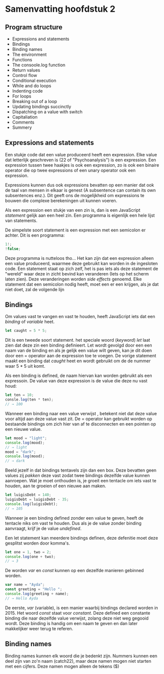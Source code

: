# Samenvatting hoofdstuk 2

## Program structure

* Expressions and statements
* Bindings
* Binding names
* The environment
* Functions
* The consoole.log function
* Return values
* Control flow
* Conditional execution
* While and do loops
* Indenting code
* For loops
* Breaking out of a loop
* Updating bindings succinctly
* Dispatching on a value with switch
* Capitaliation
* Comments
* Summery

## Expressions and statements

Een stukje code dat een value produceerd heeft een expression. Elke value dat letterlijk geschreven is (22 of "Psychoanalysis") is een expression. Een expression tussen twee haakjes is ook een expression, zo is ook een binaire operator die op twee expressions of een unary operator ook een expression. 

Expressions kunnen dus ook expressions bevatten op een manier dat ook de taal van mensen in elkaar is genest (A subsentence can contain its own subsentences enz.). Dit geeft ons de mogelijkheid om expressions te bouwen die complexe berekeningen uit kunnen voeren.

Als een expression een stukje van een zin is, dan is een JavaScript *statement* gelijk aan een heel zin. Een programma is eigenlijk een hele lijst van statements.

De simpelste soort statement is een expression met een semicolon er achter. Dit is een programma:

```javascript
1!;
!false;
```
Deze programma is nutteloos tho... Het kan zijn dat een expression alleen een value produceerd, waarmee deze gebruikt kan worden in de ingesloten code. Een statement staat op zich zelf, het is pas iets als deze statement de "wereld" waar deze in zicht bevind kan veranderen (Iets op het scherm laten zien). Deze veranderingen worden *side effects* genoemd. Elke statement dat een semicolon nodig heeft, moet een er een krijgen, als je dat niet doet, zal de volgende lijn                                                                                                                                                                                                                                                                                                     

## Bindings

Om values vast te vangen en vast te houden, heeft JavaScript iets dat een *binding* of *variable* heet. 

```javascript
let caught = 5 * 5;
```

Dit is een tweede soort statement. het speciale woord (*keyword*) *let* laat zien dat deze zin een binding definieert. Let wordt gevolgd door een een naam van de binding  en als je gelijk een value wilt geven, kan je dit doen door een = operator aan de expression toe te voegen. De vorige statement maakt een binding dat *caught* heet en wordt gebruikt om de de nummer waar 5 * 5 uit komt. 

Als een binding is defined, de naam hiervan kan worden gebruikt als een expressoin. De value van deze expression is de value die deze nu vast houd:

```javascript
let ten = 10;
consle.log(ten * ten);
// → 100
```

Wanneer een binding naar een value verwijst , betekent niet dat deze value voor altijd aan deze value vast zit. De = operator kan gebruikt worden op bestaande bindings om zich hier van af te disconnecten en een pointen op een nieuwe value. 

```javascript
let mood = "light";
console.log(mood);
// → light
mood = "dark";
console.log(mood);
// → dark
```

Beeld jezelf in dat bindings tentavels zijn dan een box. Deze bevatten geen values zij *pakken* deze vast zodat twee bindings dezelfde value kunnen aanroepen. Wat je moet onthouden is, je groeit een tentacle om iets vast te houden, aan te groeien of een nieuwe aan maken.

```javascript
let luigisDebt = 140;
luigisDebt = luigisDebt - 35;
console.log(luigisDebt);
// → 105
```

Wanneer je een binding defined zonder een value te geven, heeft de tentacle niks om vast te houden. Dus als je de value zonder binding aanvraagt, krijf je de value *undefined*.

Een let statement kan meerdere bindings definen, deze defenitie moet deze gesplitst worden door komma's.

```javascript
let one = 1, two = 2;
console.log(one + two);
// → 3
```

De worden *var* en *const* kunnen op een dezelfde manieren gebinned worden.

```javascript
var name = "Ayda";
const greeting = "Hello ";
console.log(greeting + name);
// → Hello Ayda
```
De eerste, *var* (variable), is een manier waarbij bindings declared worden in 2015. Het woord *const* staat voor *constant*. Deze defined een constante binding die naar dezelfde value verwijst, zolang deze niet weg gegooid wordt. Deze binding is handig om een naam te geven en dan later makkelijker weer terug te referen.

## Binding names

Binding names kunnen elk woord die je bedenkt zijn. Nummers kunnen een deel zijn van zo'n naam (catch22), maar deze namen mogen niet starten met een cijfers. Deze namen mogen alleen de tekens ($) 
































































































































































